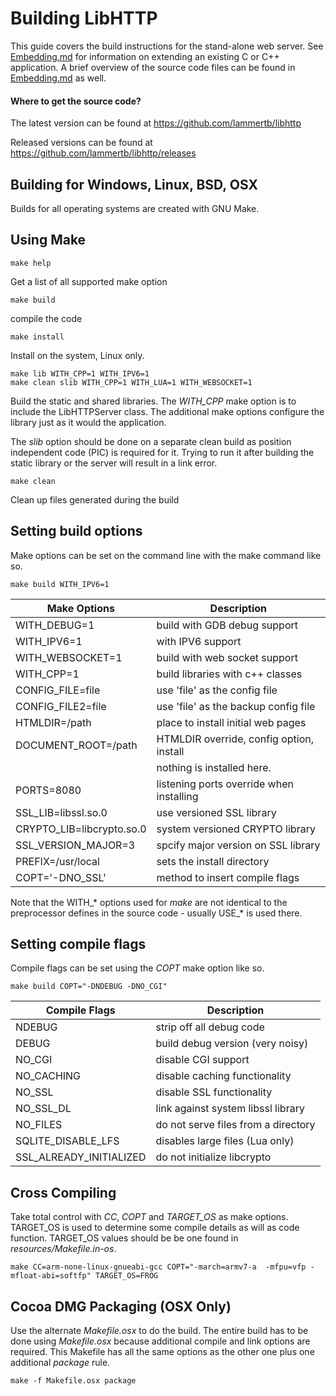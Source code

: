 Building LibHTTP
=========

This guide covers the build instructions for the stand-alone web server.
See [Embedding.md](Embedding.md) for information on extending an existing C or C++ application. A brief overview of the source code files can be found in [Embedding.md](Embedding.md) as well.

#### Where to get the source code?

The latest version can be found at
https://github.com/lammertb/libhttp

Released versions can be found at
https://github.com/lammertb/libhttp/releases


Building for Windows, Linux, BSD, OSX
---------
Builds for all operating systems are created with GNU Make.

## Using Make

```
make help
```
Get a list of all supported make option

```
make build
```
compile the code

```
make install
```
Install on the system, Linux only.

```
make lib WITH_CPP=1 WITH_IPV6=1
make clean slib WITH_CPP=1 WITH_LUA=1 WITH_WEBSOCKET=1
```
Build the static and shared libraries.
The *WITH_CPP* make option is to include the LibHTTPServer class.
The additional make options configure the library just as it would the application.

The *slib* option should be done on a separate clean build as position
independent code (PIC) is required for it.  Trying to run it after
building the static library or the server will result in a link error.

```
make clean
```
Clean up files generated during the build

## Setting build options

Make options can be set on the command line with the make command like so.
```
make build WITH_IPV6=1
```


| Make Options              | Description                              |
| ------------------------- | ---------------------------------------- |
| WITH_DEBUG=1              | build with GDB debug support             |
| WITH_IPV6=1               | with IPV6 support                        |
| WITH_WEBSOCKET=1          | build with web socket support            |
| WITH_CPP=1                | build libraries with c++ classes         |
| CONFIG_FILE=file          | use 'file' as the config file            |
| CONFIG_FILE2=file         | use 'file' as the backup config file     |
| HTMLDIR=/path             | place to install initial web pages       |
| DOCUMENT_ROOT=/path       | HTMLDIR override, config option, install |
|                           | nothing is installed here.               |
| PORTS=8080                | listening ports override when installing |
| SSL_LIB=libssl.so.0       | use versioned SSL library                |
| CRYPTO_LIB=libcrypto.so.0 | system versioned CRYPTO library          |
| SSL_VERSION_MAJOR=3       | spcify major version on SSL library      |
| PREFIX=/usr/local         | sets the install directory               |
| COPT='-DNO_SSL'           | method to insert compile flags           |

Note that the WITH_* options used for *make* are not identical to the
preprocessor defines in the source code - usually USE_* is used there.

## Setting compile flags

Compile flags can be set using the *COPT* make option like so.
```
make build COPT="-DNDEBUG -DNO_CGI"
```

| Compile Flags             | Description                          |
| ------------------------- | ------------------------------------ |
| NDEBUG                    | strip off all debug code             |
| DEBUG                     | build debug version (very noisy)     |
| NO_CGI                    | disable CGI support                  |
| NO_CACHING                | disable caching functionality        |
| NO_SSL                    | disable SSL functionality            |
| NO_SSL_DL                 | link against system libssl library   |
| NO_FILES                  | do not serve files from a directory  |
| SQLITE_DISABLE_LFS        | disables large files (Lua only)      |
| SSL_ALREADY_INITIALIZED   | do not initialize libcrypto          |

## Cross Compiling

Take total control with *CC*, *COPT* and *TARGET_OS* as make options.
TARGET_OS is used to determine some compile details as will as code function.
TARGET_OS values should be be one found in *resources/Makefile.in-os*.

```
make CC=arm-none-linux-gnueabi-gcc COPT="-march=armv7-a  -mfpu=vfp -mfloat-abi=softfp" TARGET_OS=FROG
```

## Cocoa DMG Packaging (OSX Only)

Use the alternate *Makefile.osx* to do the build.  The entire build has
to be done using *Makefile.osx* because additional compile and link options
are required.  This Makefile has all the same options as the other one plus
one additional *package* rule.

```
make -f Makefile.osx package
```
